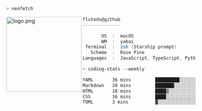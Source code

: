 ```zsh
> neofetch
```

<!--img align="left" src="https://github.com/fluteds.png" alt="logo.png" width="200"/>-->
<img align="left" src="https://external-content.duckduckgo.com/iu/?u=https%3A%2F%2F78.media.tumblr.com%2F975fca5f82161b190efdcaa05ffbd4ec%2Ftumblr_p6q6m9TJF01x3p3jmo1_500.png&f=1&nofb=1" alt="logo.png" width="200"/>

```csharp
fluteds@github
--------------

       OS  :  macOS
       WM  :  yabai
 Terminal  :  zsh (Starship prompt)  
   Scheme  :  Rose Pine  
Languages  :  JavaScript, TypeScript, Python, HTML, CSS  

```

```zsh
> coding-stats --weekly
```

<!--START_SECTION:waka-->

```txt
YAML       36 mins         █████████░░░░░░░░░░░░░░░░   35.42 %
Markdown   28 mins         ███████░░░░░░░░░░░░░░░░░░   27.87 %
HTML       18 mins         ████▒░░░░░░░░░░░░░░░░░░░░   17.49 %
CSS        16 mins         ████░░░░░░░░░░░░░░░░░░░░░   15.68 %
TOML       3 mins          ▓░░░░░░░░░░░░░░░░░░░░░░░░   02.93 %
```

<!--END_SECTION:waka-->
